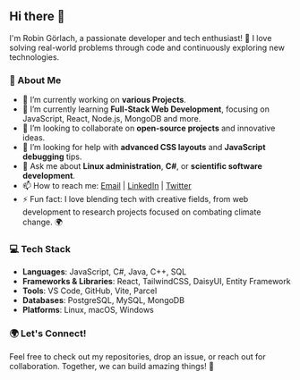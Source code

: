 ## Hi there 👋

I'm Robin Görlach, a passionate developer and tech enthusiast! 🚀 I love solving real-world problems through code and continuously exploring new technologies.

### 🌟 About Me
- 🔭 I’m currently working on **various Projects**.
- 🌱 I’m currently learning **Full-Stack Web Development**, focusing on JavaScript, React, Node.js, MongoDB and more.
- 👯 I’m looking to collaborate on **open-source projects** and innovative ideas.
- 🤔 I’m looking for help with **advanced CSS layouts** and **JavaScript debugging** tips.
- 💬 Ask me about **Linux administration**, **C#**, or **scientific software development**.
- 📫 How to reach me: [Email](mailto:robin.goerlach@rgsus.de) | [LinkedIn](https://www.linkedin.com/in/robin-goerlach) | [Twitter](https://twitter.com/goerlach_robin)
- ⚡ Fun fact: I love blending tech with creative fields, from web development to research projects focused on combating climate change. 🌍

### 💻 Tech Stack
- **Languages**: JavaScript, C#, Java, C++, SQL
- **Frameworks & Libraries**: React, TailwindCSS, DaisyUI, Entity Framework
- **Tools**: VS Code, GitHub, Vite, Parcel
- **Databases**: PostgreSQL, MySQL, MongoDB
- **Platforms**: Linux, macOS, Windows

### 🌍 Let's Connect!
Feel free to check out my repositories, drop an issue, or reach out for collaboration. Together, we can build amazing things! 🚀
